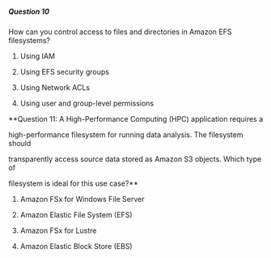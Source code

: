 ##### Question 10


How can you control access to files and directories in Amazon EFS filesystems?


1. Using IAM

2. Using EFS security groups

3. Using Network ACLs

4. Using user and group-level permissions


**Question 11: A High-Performance Computing (HPC) application requires a

high-performance filesystem for running data analysis. The filesystem should

transparently access source data stored as Amazon S3 objects. Which type of

filesystem is ideal for this use case?**


1. Amazon FSx for Windows File Server

2. Amazon Elastic File System (EFS)

3. Amazon FSx for Lustre

4. Amazon Elastic Block Store (EBS)

